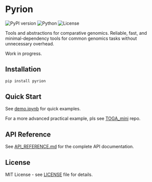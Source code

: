 # Pyrion

![PyPI version](https://img.shields.io/badge/version-0.1.3-blue)
![Python](https://img.shields.io/badge/python-3.9%2B-blue)
![License](https://img.shields.io/badge/license-MIT-green)

Tools and abstractions for comparative genomics. Reliable, fast, and minimal-dependency tools 
for common genomics tasks without unnecessary overhead.

Work in progress.

## Installation

```bash
pip install pyrion
```

## Quick Start

See [demo.ipynb](demo.ipynb) for quick examples.

For a more advanced practical example, pls see [TOGA_mini](https://github.com/kirilenkobm/TOGA_mini) repo.

## API Reference

See [API_REFERENCE.md](API_REFERENCE.md) for the complete API documentation.

## License

MIT License - see [LICENSE](LICENSE) file for details.
